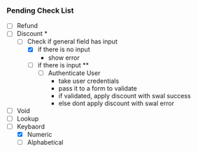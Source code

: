 ### Pending Check List

-   [ ] Refund
-   [ ] Discount *
    - [ ] Check if general field has input
      - [x] if there is no input
          - show error
      - [ ] if there is input **
        - [ ] Authenticate User
            - take user credentials
            - pass it to a form to validate
            - if validated, apply discount with swal success
            - else dont apply discount with swal error
-   [ ] Void
-   [ ] Lookup
-   [ ] Keybaord
    - [x] Numeric
    - [ ] Alphabetical